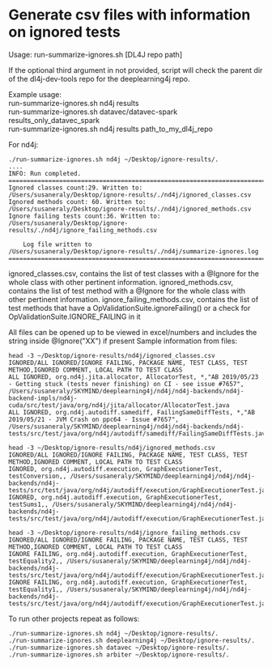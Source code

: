 # Generate csv files with information on ignored tests

Usage: 
  run-summarize-ignores.sh <Relative Path to check> <Path for results> [DL4J
repo path]
                                                                                
  If the optional third argument in not provided, script will check the parent
dir of the dl4j-dev-tools repo for the deeplearning4j repo.                       
                                                                                
  Example usage:                                                                
  run-summarize-ignores.sh nd4j results                                         
  run-summarize-ignores.sh datavec/datavec-spark results_only_datavec_spark     
  run-summarize-ignores.sh nd4j results path_to_my_dl4j_repo 

For nd4j:
```
./run-summarize-ignores.sh nd4j ~/Desktop/ignore-results/.
....
INFO: Run completed.
========================================================================================================================================
Ignored classes count:29. Written to:
/Users/susaneraly/Desktop/ignore-results/./nd4j/ignored_classes.csv
Ignored methods count: 60. Written to:
/Users/susaneraly/Desktop/ignore-results/./nd4j/ignored_methods.csv
Ignore failing tests count:36. Written to:
/Users/susaneraly/Desktop/ignore-results/./nd4j/ignore_failing_methods.csv

	Log file written to
/Users/susaneraly/Desktop/ignore-results/./nd4j/summarize-ignores.log
========================================================================================================================================

```
 ignored_classes.csv, contains the list of test classes with a @Ignore for the whole class with other pertinent information. 
 ignored_methods.csv, contains the list of test method with a @Ignore for the whole class with other pertinent information. 
 ignore_failing_methods.csv, contains the list of test methods that have a OpValidationSuite.ignoreFailing() or a check for OpValidationSuite.IGNORE_FAILING in it

All files can be opened up to be viewed in excel/numbers and  includes the string inside @Ignore("XX") if present
Sample information from files:

```
head -3 ~/Desktop/ignore-results/nd4j/ignored_classes.csv 
IGNORED/ALL IGNORED/IGNORE FAILING, PACKAGE NAME, TEST CLASS, TEST METHOD,IGNORED COMMENT, LOCAL PATH TO TEST CLASS
ALL IGNORED, org.nd4j.jita.allocator, AllocatorTest, *,"AB 2019/05/23 - Getting stuck (tests never finishing) on CI - see issue #7657", /Users/susaneraly/SKYMIND/deeplearning4j/nd4j/nd4j-backends/nd4j-backend-impls/nd4j-cuda/src/test/java/org/nd4j/jita/allocator/AllocatorTest.java
ALL IGNORED, org.nd4j.autodiff.samediff, FailingSameDiffTests, *,"AB 2019/05/21 - JVM Crash on ppc64 - Issue #7657", /Users/susaneraly/SKYMIND/deeplearning4j/nd4j/nd4j-backends/nd4j-tests/src/test/java/org/nd4j/autodiff/samediff/FailingSameDiffTests.java

head -3 ~/Desktop/ignore-results/nd4j/ignored_methods.csv 
IGNORED/ALL IGNORED/IGNORE FAILING, PACKAGE NAME, TEST CLASS, TEST METHOD,IGNORED COMMENT, LOCAL PATH TO TEST CLASS
IGNORED, org.nd4j.autodiff.execution, GraphExecutionerTest, testConversion,, /Users/susaneraly/SKYMIND/deeplearning4j/nd4j/nd4j-backends/nd4j-tests/src/test/java/org/nd4j/autodiff/execution/GraphExecutionerTest.java
IGNORED, org.nd4j.autodiff.execution, GraphExecutionerTest, testSums1,, /Users/susaneraly/SKYMIND/deeplearning4j/nd4j/nd4j-backends/nd4j-tests/src/test/java/org/nd4j/autodiff/execution/GraphExecutionerTest.java

head -3 ~/Desktop/ignore-results/nd4j/ignore_failing_methods.csv 
IGNORED/ALL IGNORED/IGNORE FAILING, PACKAGE NAME, TEST CLASS, TEST METHOD,IGNORED COMMENT, LOCAL PATH TO TEST CLASS
IGNORE FAILING, org.nd4j.autodiff.execution, GraphExecutionerTest, testEquality2,, /Users/susaneraly/SKYMIND/deeplearning4j/nd4j/nd4j-backends/nd4j-tests/src/test/java/org/nd4j/autodiff/execution/GraphExecutionerTest.java
IGNORE FAILING, org.nd4j.autodiff.execution, GraphExecutionerTest, testEquality1,, /Users/susaneraly/SKYMIND/deeplearning4j/nd4j/nd4j-backends/nd4j-tests/src/test/java/org/nd4j/autodiff/execution/GraphExecutionerTest.java
```

                                                                                
To run other projects repeat as follows:                                        
```                                                                             
./run-summarize-ignores.sh nd4j ~/Desktop/ignore-results/.                      
./run-summarize-ignores.sh deeplearning4j ~/Desktop/ignore-results/.            
./run-summarize-ignores.sh datavec ~/Desktop/ignore-results/.                   
./run-summarize-ignores.sh arbiter ~/Desktop/ignore-results/.                   
```     
